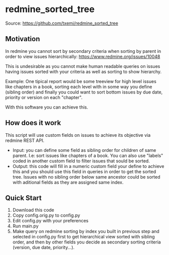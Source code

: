 # redmine_sorted_tree

Source: https://github.com/txemi/redmine_sorted_tree

## Motivation

In redmine you cannot sort by secondary criteria when sorting by parent in order to view issues hierarchically:
https://www.redmine.org/issues/10048

This is undesirable as you cannot make human readable queries on issues having issues sorted with your criteria as well as sorting to show hierarchy.

Example: One tipical report would be some treeview for high level issues like chapters in a book, sorting each level with in some way you define (sibling order) and finally you could want to sort bottom issues by due date, priority or version on each "chapter".

With this software you can achieve this.

## How does it work

This script will use custom fields on issues to achieve its objective via redmine REST API.
- Input: you can define some field as sibling order for children of same parent. I.e: sort issues like chapters of a book. You can also use "labels" coded in another custom field to filter issues that sould be sorted.
- Output: this code will fill in a numeric custom field your define to achieve this and you should use this field in queries in order to get the sorted tree. Issues with no sibling order below same ancestor could be sorted with aditional fields as they are assigned same index.


## Quick Start

1. Download this code
2. Copy config.orig.py to config.py
3. Edit config.py with your preferences
4. Run main.py
5. Make query on redmine sorting by index you built in previous step and selected in config.py first to get hierarchical view sorted with sibling order, and then by other fields you decide as secondary sorting criteria (version, due date, priority...).

